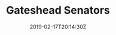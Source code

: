 ---
title: "Gateshead Senators"
date: 2019-02-17T20:14:30Z
draft: false
away: Gateshead Senators
home: Yorkshire Rams
location: John Charles Centre for Sport, Leeds
home_score: 50
away_score: 3
---
